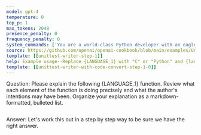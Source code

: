 ```yaml
---
model: gpt-4
temperature: 0
top_p: 1
max_tokens: 2048
presence_penalty: 0
frequency_penalty: 0
system_commands: ['You are a world-class Python developer with an eagle eye for unintended bugs and edge cases. You carefully explain code with great detail and accuracy. You organize your explanations in markdown-formatted, bulleted lists.']
source: https://github.com/openai/openai-cookbook/blob/main/examples/Unit_test_writing_using_a_multi-step_prompt.ipynb
template: [[unittest-writer-step-1]]
help: Example usage--Replace {LANGUAGE_1} with "C" or "Python" and {language_1} with "c" or "python".
template: [[unittest-writer-with-code-convert-step-1-0]]
---
```


Question: Please explain the following {LANGUAGE_1} function. Review what each element of the function is doing precisely and what the author's intentions may have been. Organize your explanation as a markdown-formatted, bulleted list.

```{language_1}
```

Answer: Let's work this out in a step by step way to be sure we have the right answer.
